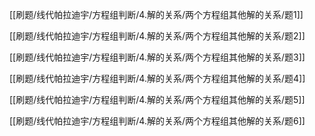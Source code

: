 [[刷题/线代帕拉迪宇/方程组判断/4.解的关系/两个方程组其他解的关系/题1]]

[[刷题/线代帕拉迪宇/方程组判断/4.解的关系/两个方程组其他解的关系/题2]]

[[刷题/线代帕拉迪宇/方程组判断/4.解的关系/两个方程组其他解的关系/题3]]

[[刷题/线代帕拉迪宇/方程组判断/4.解的关系/两个方程组其他解的关系/题4]]

[[刷题/线代帕拉迪宇/方程组判断/4.解的关系/两个方程组其他解的关系/题5]]

[[刷题/线代帕拉迪宇/方程组判断/4.解的关系/两个方程组其他解的关系/题6]]
